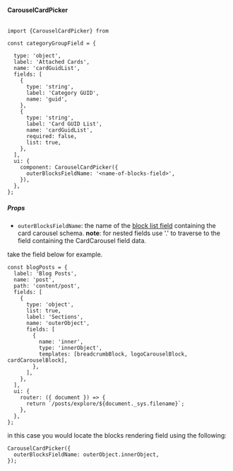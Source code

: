 #### CarouselCardPicker

```tsx

import {CarouselCardPicker} from

const categoryGroupField = {

  type: 'object',
  label: 'Attached Cards',
  name: 'cardGuidList',
  fields: [
    {
      type: 'string',
      label: 'Category GUID',
      name: 'guid',
    },
    {
      type: 'string',
      label: 'Card GUID List',
      name: 'cardGuidList',
      required: false,
      list: true,
    },
  ],
  ui: {
    component: CarouselCardPicker({
      outerBlocksFieldName: '<name-of-blocks-field>',
    }),
  },
};
```

##### Props

- `outerBlocksFieldName`: the name of the [block list field](https://tina.io/docs/editing/blocks#defining-our-schema) containing the card carousel schema.
  **note**: for nested fields use '.' to traverse to the field containing the CardCarousel field data.

take the field below for example.

```tsx
const blogPosts = {
  label: 'Blog Posts',
  name: 'post',
  path: 'content/post',
  fields: [
    {
      type: 'object',
      list: true,
      label: 'Sections',
      name: 'outerObject',
      fields: [
        {
          name: 'inner',
          type: 'innerObject',
          templates: [breadcrumbBlock, logoCarouselBlock, cardCarouselBlock],
        },
      ],
    },
  ],
  ui: {
    router: ({ document }) => {
      return `/posts/explore/${document._sys.filename}`;
    },
  },
};
```

in this case you would locate the blocks rendering field using the following:

```tsx
CarouselCardPicker({
  outerBlocksFieldName: outerObject.innerObject,
});
```
